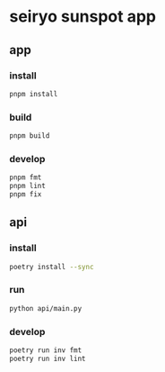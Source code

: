 # seiryo sunspot app

## app

### install

```sh
pnpm install
```

### build

```sh
pnpm build
```

### develop

```sh
pnpm fmt
pnpm lint
pnpm fix
```

## api

### install

```sh
poetry install --sync
```

### run

```sh
python api/main.py
```

### develop

```sh
poetry run inv fmt
poetry run inv lint
```


